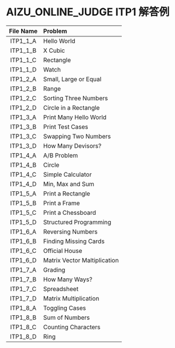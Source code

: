 # AIZU_ONLINE_JUDGE ITP1 解答例
| File Name | Problem |
|:---:|:---|
|ITP1_1_A |Hello World |
|ITP1_1_B |X Cubic |
|ITP1_1_C |Rectangle |
|ITP1_1_D |Watch |
|ITP1_2_A |Small, Large or Equal |
|ITP1_2_B |Range |
|ITP1_2_C |Sorting Three Numbers |
|ITP1_2_D |Circle in a Rectangle |
|ITP1_3_A |Print Many Hello World |
|ITP1_3_B |Print Test Cases |
|ITP1_3_C |Swapping Two Numbers |
|ITP1_3_D |How Many Devisors? |
|ITP1_4_A |A/B Problem |
|ITP1_4_B |Circle |
|ITP1_4_C |Simple Calculator |
|ITP1_4_D |Min, Max and Sum |
|ITP1_5_A |Print a Rectangle |
|ITP1_5_B |Print a Frame |
|ITP1_5_C |Print a Chessboard |
|ITP1_5_D |Structured Programming |
|ITP1_6_A |Reversing Numbers |
|ITP1_6_B |Finding Missing Cards |
|ITP1_6_C |Official House |
|ITP1_6_D |Matrix Vector Maltiplication |
|ITP1_7_A |Grading |
|ITP1_7_B |How Many Ways? |
|ITP1_7_C |Spreadsheet |
|ITP1_7_D |Matrix Multiplication |
|ITP1_8_A |Toggling Cases |
|ITP1_8_B |Sum of Numbers |
|ITP1_8_C |Counting Characters |
|ITP1_8_D |Ring |
